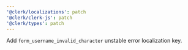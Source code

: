 ```yaml
---
'@clerk/localizations': patch
'@clerk/clerk-js': patch
'@clerk/types': patch
---
```


Add `form_username_invalid_character` unstable error localization key.
